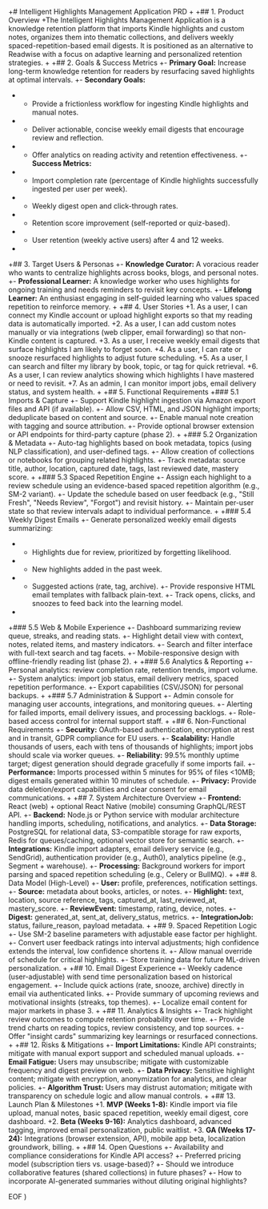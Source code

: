 
+# Intelligent Highlights Management Application PRD
+
+## 1. Product Overview
+The Intelligent Highlights Management Application is a knowledge retention platform that imports Kindle highlights and custom notes, organizes them into thematic collections, and delivers weekly spaced-repetition-based email digests. It is positioned as an alternative to Readwise with a focus on adaptive learning and personalized retention strategies.
+
+## 2. Goals & Success Metrics
+- **Primary Goal:** Increase long-term knowledge retention for readers by resurfacing saved highlights at optimal intervals.
+- **Secondary Goals:**
+  - Provide a frictionless workflow for ingesting Kindle highlights and manual notes.
+  - Deliver actionable, concise weekly email digests that encourage review and reflection.
+  - Offer analytics on reading activity and retention effectiveness.
+- **Success Metrics:**
+  - Import completion rate (percentage of Kindle highlights successfully ingested per user per week).
+  - Weekly digest open and click-through rates.
+  - Retention score improvement (self-reported or quiz-based).
+  - User retention (weekly active users) after 4 and 12 weeks.
+
+## 3. Target Users & Personas
+- **Knowledge Curator:** A voracious reader who wants to centralize highlights across books, blogs, and personal notes.
+- **Professional Learner:** A knowledge worker who uses highlights for ongoing training and needs reminders to revisit key concepts.
+- **Lifelong Learner:** An enthusiast engaging in self-guided learning who values spaced repetition to reinforce memory.
+
+## 4. User Stories
+1. As a user, I can connect my Kindle account or upload highlight exports so that my reading data is automatically imported.
+2. As a user, I can add custom notes manually or via integrations (web clipper, email forwarding) so that non-Kindle content is captured.
+3. As a user, I receive weekly email digests that surface highlights I am likely to forget soon.
+4. As a user, I can rate or snooze resurfaced highlights to adjust future scheduling.
+5. As a user, I can search and filter my library by book, topic, or tag for quick retrieval.
+6. As a user, I can review analytics showing which highlights I have mastered or need to revisit.
+7. As an admin, I can monitor import jobs, email delivery status, and system health.
+
+## 5. Functional Requirements
+### 5.1 Imports & Capture
+- Support Kindle highlight ingestion via Amazon export files and API (if available).
+- Allow CSV, HTML, and JSON highlight imports; deduplicate based on content and source.
+- Enable manual note creation with tagging and source attribution.
+- Provide optional browser extension or API endpoints for third-party capture (phase 2).
+
+### 5.2 Organization & Metadata
+- Auto-tag highlights based on book metadata, topics (using NLP classification), and user-defined tags.
+- Allow creation of collections or notebooks for grouping related highlights.
+- Track metadata: source title, author, location, captured date, tags, last reviewed date, mastery score.
+
+### 5.3 Spaced Repetition Engine
+- Assign each highlight to a review schedule using an evidence-based spaced repetition algorithm (e.g., SM-2 variant).
+- Update the schedule based on user feedback (e.g., "Still Fresh", "Needs Review", "Forgot") and revisit history.
+- Maintain per-user state so that review intervals adapt to individual performance.
+
+### 5.4 Weekly Digest Emails
+- Generate personalized weekly email digests summarizing:
+  - Highlights due for review, prioritized by forgetting likelihood.
+  - New highlights added in the past week.
+  - Suggested actions (rate, tag, archive).
+- Provide responsive HTML email templates with fallback plain-text.
+- Track opens, clicks, and snoozes to feed back into the learning model.
+
+### 5.5 Web & Mobile Experience
+- Dashboard summarizing review queue, streaks, and reading stats.
+- Highlight detail view with context, notes, related items, and mastery indicators.
+- Search and filter interface with full-text search and tag facets.
+- Mobile-responsive design with offline-friendly reading list (phase 2).
+
+### 5.6 Analytics & Reporting
+- Personal analytics: review completion rate, retention trends, import volume.
+- System analytics: import job status, email delivery metrics, spaced repetition performance.
+- Export capabilities (CSV/JSON) for personal backups.
+
+### 5.7 Administration & Support
+- Admin console for managing user accounts, integrations, and monitoring queues.
+- Alerting for failed imports, email delivery issues, and processing backlogs.
+- Role-based access control for internal support staff.
+
+## 6. Non-Functional Requirements
+- **Security:** OAuth-based authentication, encryption at rest and in transit, GDPR compliance for EU users.
+- **Scalability:** Handle thousands of users, each with tens of thousands of highlights; import jobs should scale via worker queues.
+- **Reliability:** 99.5% monthly uptime target; digest generation should degrade gracefully if some imports fail.
+- **Performance:** Imports processed within 5 minutes for 95% of files <10MB; digest emails generated within 10 minutes of schedule.
+- **Privacy:** Provide data deletion/export capabilities and clear consent for email communications.
+
+## 7. System Architecture Overview
+- **Frontend:** React (web) + optional React Native (mobile) consuming GraphQL/REST API.
+- **Backend:** Node.js or Python service with modular architecture handling imports, scheduling, notifications, and analytics.
+- **Data Storage:** PostgreSQL for relational data, S3-compatible storage for raw exports, Redis for queues/caching, optional vector store for semantic search.
+- **Integrations:** Kindle import adapters, email delivery service (e.g., SendGrid), authentication provider (e.g., Auth0), analytics pipeline (e.g., Segment + warehouse).
+- **Processing:** Background workers for import parsing and spaced repetition scheduling (e.g., Celery or BullMQ).
+
+## 8. Data Model (High-Level)
+- **User:** profile, preferences, notification settings.
+- **Source:** metadata about books, articles, or notes.
+- **Highlight:** text, location, source reference, tags, captured_at, last_reviewed_at, mastery_score.
+- **ReviewEvent:** timestamp, rating, device, notes.
+- **Digest:** generated_at, sent_at, delivery_status, metrics.
+- **IntegrationJob:** status, failure_reason, payload metadata.
+
+## 9. Spaced Repetition Logic
+- Use SM-2 baseline parameters with adjustable ease factor per highlight.
+- Convert user feedback ratings into interval adjustments; high confidence extends the interval, low confidence shortens it.
+- Allow manual override of schedule for critical highlights.
+- Store training data for future ML-driven personalization.
+
+## 10. Email Digest Experience
+- Weekly cadence (user-adjustable) with send time personalization based on historical engagement.
+- Include quick actions (rate, snooze, archive) directly in email via authenticated links.
+- Provide summary of upcoming reviews and motivational insights (streaks, top themes).
+- Localize email content for major markets in phase 3.
+
+## 11. Analytics & Insights
+- Track highlight review outcomes to compute retention probability over time.
+- Provide trend charts on reading topics, review consistency, and top sources.
+- Offer "insight cards" summarizing key learnings or resurfaced connections.
+
+## 12. Risks & Mitigations
+- **Import Limitations:** Kindle API constraints; mitigate with manual export support and scheduled manual uploads.
+- **Email Fatigue:** Users may unsubscribe; mitigate with customizable frequency and digest preview on web.
+- **Data Privacy:** Sensitive highlight content; mitigate with encryption, anonymization for analytics, and clear policies.
+- **Algorithm Trust:** Users may distrust automation; mitigate with transparency on schedule logic and allow manual controls.
+
+## 13. Launch Plan & Milestones
+1. **MVP (Weeks 1-8):** Kindle import via file upload, manual notes, basic spaced repetition, weekly email digest, core dashboard.
+2. **Beta (Weeks 9-16):** Analytics dashboard, advanced tagging, improved email personalization, public waitlist.
+3. **GA (Weeks 17-24):** Integrations (browser extension, API), mobile app beta, localization groundwork, billing.
+
+## 14. Open Questions
+- Availability and compliance considerations for Kindle API access?
+- Preferred pricing model (subscription tiers vs. usage-based)?
+- Should we introduce collaborative features (shared collections) in future phases?
+- How to incorporate AI-generated summaries without diluting original highlights?
 
EOF
)
